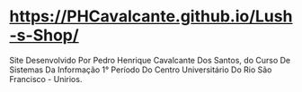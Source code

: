 # https://PHCavalcante.github.io/Lush-s-Shop/
Site Desenvolvido Por Pedro Henrique Cavalcante Dos Santos, do Curso De Sistemas Da Informação 1° Período Do Centro Universitário Do Rio São Francisco - Unirios.
